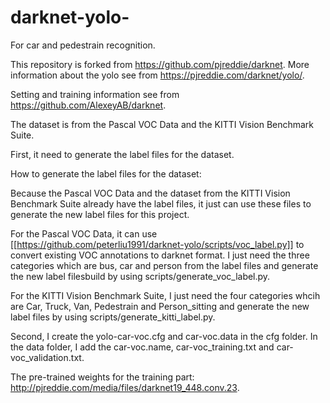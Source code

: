 # darknet-yolo-
For car and pedestrain recognition.

This repository is forked from https://github.com/pjreddie/darknet. More information about the yolo see from https://pjreddie.com/darknet/yolo/.

Setting and training information see from https://github.com/AlexeyAB/darknet.

The dataset is from the Pascal VOC Data and the KITTI Vision Benchmark Suite. 

First, it need to generate the label files for the dataset.

How to generate the label files for the dataset:

Because the Pascal VOC Data and the dataset from the KITTI Vision Benchmark Suite already have the label files, it just can use these files to generate the new label files for this project.

For the Pascal VOC Data, it can use [[https://github.com/peterliu1991/darknet-yolo/scripts/voc_label.py]] to convert existing VOC annotations to darknet format. I just need the three categories which are bus, car and person from the label files and generate the new label filesbuild by using scripts/generate_voc_label.py.


For the KITTI Vision Benchmark Suite, I just need the four categories whcih are Car, Truck, Van, Pedestrain and Person_sitting and generate the new label files by using scripts/generate_kitti_label.py.

Second, I create the yolo-car-voc.cfg and car-voc.data in the cfg folder. In the data folder, I add the car-voc.name, car-voc_training.txt and car-voc_validation.txt.

The pre-trained weights for the training part: http://pjreddie.com/media/files/darknet19_448.conv.23.

